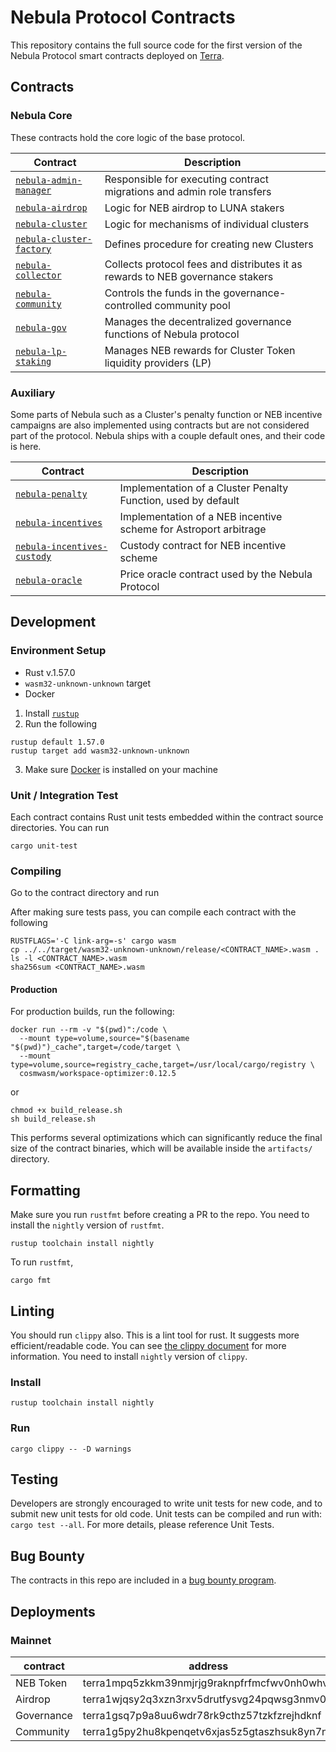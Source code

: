 # Nebula Protocol Contracts

This repository contains the full source code for the first version of the Nebula Protocol smart contracts deployed on [Terra](https://terra.money).

## Contracts

### Nebula Core

These contracts hold the core logic of the base protocol.

| Contract                                                        | Description                                                                    |
| --------------------------------------------------------------- | ------------------------------------------------------------------------------ |
| [`nebula-admin-manager`](./contracts/nebula-admin-manager/)     | Responsible for executing contract migrations and admin role transfers         |
| [`nebula-airdrop`](./contracts/nebula-airdrop/)                 | Logic for NEB airdrop to LUNA stakers                                          |
| [`nebula-cluster`](./contracts/nebula-cluster/)                 | Logic for mechanisms of individual clusters                                    |
| [`nebula-cluster-factory`](./contracts/nebula-cluster-factory/) | Defines procedure for creating new Clusters                                    |
| [`nebula-collector`](./contracts/nebula-collector/)             | Collects protocol fees and distributes it as rewards to NEB governance stakers |
| [`nebula-community`](./contracts/nebula-community/)             | Controls the funds in the governance-controlled community pool                 |
| [`nebula-gov`](./contracts/nebula-gov/)                         | Manages the decentralized governance functions of Nebula protocol              |
| [`nebula-lp-staking`](./contracts/nebula-lp-staking/)           | Manages NEB rewards for Cluster Token liquidity providers (LP)                 |

### Auxiliary

Some parts of Nebula such as a Cluster's penalty function or NEB incentive campaigns are also implemented using contracts but are not considered part of the protocol.
Nebula ships with a couple default ones, and their code is here.

| Contract                                                              | Description                                                      |
| --------------------------------------------------------------------- | ---------------------------------------------------------------- |
| [`nebula-penalty`](./contracts/nebula-penalty/)                       | Implementation of a Cluster Penalty Function, used by default    |
| [`nebula-incentives`](./contracts/nebula-incentives/)                 | Implementation of a NEB incentive scheme for Astroport arbitrage |
| [`nebula-incentives-custody`](./contracts/nebula-incentives-custody/) | Custody contract for NEB incentive scheme                        |
| [`nebula-oracle`](./contracts/nebula-oracle/)                         | Price oracle contract used by the Nebula Protocol                |

## Development

### Environment Setup

- Rust v.1.57.0
- `wasm32-unknown-unknown` target
- Docker

1. Install [`rustup`](https://rustup.rs)
2. Run the following

```shell
rustup default 1.57.0
rustup target add wasm32-unknown-unknown
```

3. Make sure [Docker](https://docker.com) is installed on your machine

### Unit / Integration Test

Each contract contains Rust unit tests embedded within the contract source directories. You can run

```shell
cargo unit-test
```

### Compiling

Go to the contract directory and run

After making sure tests pass, you can compile each contract with the following

```shell
RUSTFLAGS='-C link-arg=-s' cargo wasm
cp ../../target/wasm32-unknown-unknown/release/<CONTRACT_NAME>.wasm .
ls -l <CONTRACT_NAME>.wasm
sha256sum <CONTRACT_NAME>.wasm
```

#### Production

For production builds, run the following:

```
docker run --rm -v "$(pwd)":/code \
  --mount type=volume,source="$(basename "$(pwd)")_cache",target=/code/target \
  --mount type=volume,source=registry_cache,target=/usr/local/cargo/registry \
  cosmwasm/workspace-optimizer:0.12.5
```

or

```shell
chmod +x build_release.sh
sh build_release.sh
```

This performs several optimizations which can significantly reduce the final size of the contract binaries, which will be available inside the `artifacts/` directory.

## Formatting

Make sure you run `rustfmt` before creating a PR to the repo. You need to install the `nightly` version of `rustfmt`.

```
rustup toolchain install nightly
```

To run `rustfmt`,

```
cargo fmt
```

## Linting

You should run `clippy` also. This is a lint tool for rust. It suggests more efficient/readable code. You can see [the clippy document](https://rust-lang.github.io/rust-clippy/master/index.html) for more information. You need to install `nightly` version of `clippy`.

### Install

```
rustup toolchain install nightly
```

### Run

```
cargo clippy -- -D warnings
```

## Testing

Developers are strongly encouraged to write unit tests for new code, and to submit new unit tests for old code. Unit tests can be compiled and run with: `cargo test --all`. For more details, please reference Unit Tests.

## Bug Bounty

The contracts in this repo are included in a [bug bounty program](https://www.immunefi.com/bounty/nebulaprotocol).

## Deployments

### Mainnet

| contract   | address                                      |
| ---------- | -------------------------------------------- |
| NEB Token  | terra1mpq5zkkm39nmjrjg9raknpfrfmcfwv0nh0whvn |
| Airdrop    | terra1wjqsy2q3xzn3rxv5drutfysvg24pqwsg3nmv0y |
| Governance | terra1gsq7p9a8uu6wdr78rk9cthz57tzkfzrejhdknf |
| Community  | terra1g5py2hu8kpenqetv6xjas5z5gtaszhsuk8yn7n |
